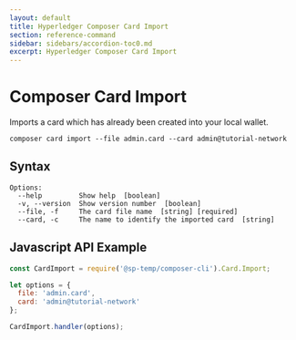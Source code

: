 ```yaml
---
layout: default
title: Hyperledger Composer Card Import
section: reference-command
sidebar: sidebars/accordion-toc0.md
excerpt: Hyperledger Composer Card Import
---
```


# Composer Card Import

Imports a card which has already been created into your local wallet.

```
composer card import --file admin.card --card admin@tutorial-network
```

## Syntax

```
Options:
  --help         Show help  [boolean]
  -v, --version  Show version number  [boolean]
  --file, -f     The card file name  [string] [required]
  --card, -c     The name to identify the imported card  [string]

```

## Javascript API Example

```javascript
const CardImport = require('@sp-temp/composer-cli').Card.Import;

let options = {
  file: 'admin.card',
  card: 'admin@tutorial-network'
};

CardImport.handler(options);
```
